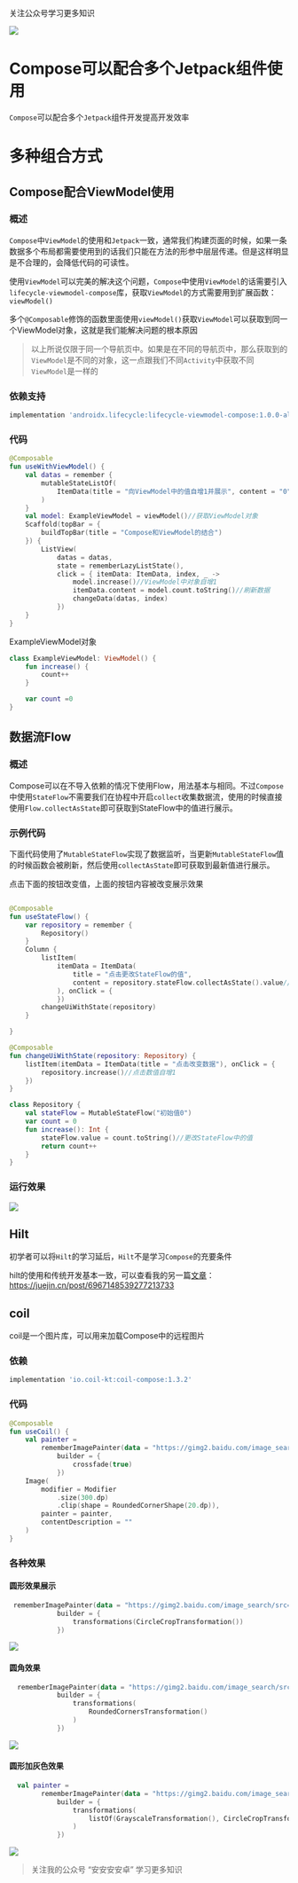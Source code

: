 
关注公众号学习更多知识

![](https://files.mdnice.com/user/15648/404c2ab2-9a89-40cf-ba1c-02df017a4ae8.jpg)


# Compose可以配合多个Jetpack组件使用
`Compose`可以配合多个`Jetpack`组件开发提高开发效率

# 多种组合方式
## Compose配合ViewModel使用
### 概述
`Compose`中`ViewModel`的使用和`Jetpack`一致，通常我们构建页面的时候，如果一条数据多个布局都需要使用到的话我们只能在方法的形参中层层传递。但是这样明显是不合理的，会降低代码的可读性。

使用`ViewModel`可以完美的解决这个问题，`Compose`中使用`ViewModel`的话需要引入`lifecycle-viewmodel-compose`库，获取`ViewModel`的方式需要用到扩展函数：`viewModel()`

多个`@Composable`修饰的函数里面使用`viewModel()`获取`ViewModel`可以获取到同一个ViewModel对象，这就是我们能解决问题的根本原因

> 以上所说仅限于同一个导航页中。如果是在不同的导航页中，那么获取到的`ViewModel`是不同的对象，这一点跟我们不同`Activity`中获取不同`ViewModel`是一样的

### 依赖支持

```groovy
implementation 'androidx.lifecycle:lifecycle-viewmodel-compose:1.0.0-alpha07'
```
### 代码

```kotlin
@Composable
fun useWithViewModel() {
    val datas = remember {
        mutableStateListOf(
            ItemData(title = "向ViewModel中的值自增1并展示", content = "0")
        )
    }
    val model: ExampleViewModel = viewModel()//获取ViewModel对象
    Scaffold(topBar = {
        buildTopBar(title = "Compose和ViewModel的结合")
    }) {
        ListView(
            datas = datas,
            state = rememberLazyListState(),
            click = { itemData: ItemData, index, _ ->
                model.increase()//ViewModel中对象自增1
                itemData.content = model.count.toString()//刷新数据
                changeData(datas, index)
            })
    }
}
```
ExampleViewModel对象


```kotlin
class ExampleViewModel: ViewModel() {
    fun increase() {
        count++
    }

    var count =0
}
```


## 数据流Flow
### 概述
Compose可以在不导入依赖的情况下使用Flow，用法基本与相同。不过`Compose`中使用`StateFlow`不需要我们在协程中开启`collect`收集数据流，使用的时候直接使用`Flow.collectAsState`即可获取到StateFlow中的值进行展示。

### 示例代码
下面代码使用了`MutableStateFlow`实现了数据监听，当更新`MutableStateFlow`值的时候函数会被刷新，然后使用`collectAsState`即可获取到最新值进行展示。

点击下面的按钮改变值，上面的按钮内容被改变展示效果
```kotlin

@Composable
fun useStateFlow() {
    var repository = remember {
        Repository()
    }
    Column {
        listItem(
            itemData = ItemData(
                title = "点击更改StateFlow的值",
                content = repository.stateFlow.collectAsState().value//获取StateFlow中的值展示
            ), onClick = {
            })
        changeUiWithState(repository)
    }

}

@Composable
fun changeUiWithState(repository: Repository) {
    listItem(itemData = ItemData(title = "点击改变数据"), onClick = {
        repository.increase()//点击数值自增1
    })
}

class Repository {
    val stateFlow = MutableStateFlow("初始值0")
    var count = 0
    fun increase(): Int {
        stateFlow.value = count.toString()//更改StateFlow中的值
        return count++
    }
}
```
### 运行效果

![](https://files.mdnice.com/user/15648/3fe9aab1-426c-475f-82e0-3a6ce3172527.gif)


## Hilt
初学者可以将`Hilt`的学习延后，`Hilt`不是学习`Compose`的充要条件

hilt的使用和传统开发基本一致，可以查看我的另一篇[文章](https://juejin.cn/post/6967148539277213733)：https://juejin.cn/post/6967148539277213733


## coil
coil是一个图片库，可以用来加载Compose中的远程图片
### 依赖

```groovy
implementation 'io.coil-kt:coil-compose:1.3.2'
```
### 代码


```kotlin
@Composable
fun useCoil() {
    val painter =
        rememberImagePainter(data = "https://gimg2.baidu.com/image_search/src=http%3A%2F%2Fb-ssl.duitang.com%2Fuploads%2Fitem%2F201501%2F27%2F20150127103509_KvXhU.jpeg&refer=http%3A%2F%2Fb-ssl.duitang.com&app=2002&size=f9999,10000&q=a80&n=0&g=0n&fmt=jpeg?sec=1631501719&t=9653a6a5bb4e29505b9b582c770b42ef",
            builder = {
                crossfade(true)
            })
    Image(
        modifier = Modifier
            .size(300.dp)
            .clip(shape = RoundedCornerShape(20.dp)),
        painter = painter,
        contentDescription = ""
    )
}
```

### 各种效果

#### 圆形效果展示

```kotlin
 rememberImagePainter(data = "https://gimg2.baidu.com/image_search/src=http%3A%2F%2Fb-ssl.duitang.com%2Fuploads%2Fitem%2F201501%2F27%2F20150127103509_KvXhU.jpeg&refer=http%3A%2F%2Fb-ssl.duitang.com&app=2002&size=f9999,10000&q=a80&n=0&g=0n&fmt=jpeg?sec=1631501719&t=9653a6a5bb4e29505b9b582c770b42ef",
            builder = {
                transformations(CircleCropTransformation())
            })
```

![](https://files.mdnice.com/user/15648/7e15ef63-5f4b-4a55-8d39-2c1384122cef.png)
#### 圆角效果

```kotlin
  rememberImagePainter(data = "https://gimg2.baidu.com/image_search/src=http%3A%2F%2Fb-ssl.duitang.com%2Fuploads%2Fitem%2F201501%2F27%2F20150127103509_KvXhU.jpeg&refer=http%3A%2F%2Fb-ssl.duitang.com&app=2002&size=f9999,10000&q=a80&n=0&g=0n&fmt=jpeg?sec=1631501719&t=9653a6a5bb4e29505b9b582c770b42ef",
            builder = {
                transformations(
                    RoundedCornersTransformation()
                )
            })
```

![](https://files.mdnice.com/user/15648/ceef1cdc-c54f-439d-9508-e229cdec9489.png)
#### 圆形加灰色效果

```kotlin
  val painter =
        rememberImagePainter(data = "https://gimg2.baidu.com/image_search/src=http%3A%2F%2Fb-ssl.duitang.com%2Fuploads%2Fitem%2F201501%2F27%2F20150127103509_KvXhU.jpeg&refer=http%3A%2F%2Fb-ssl.duitang.com&app=2002&size=f9999,10000&q=a80&n=0&g=0n&fmt=jpeg?sec=1631501719&t=9653a6a5bb4e29505b9b582c770b42ef",
            builder = {
                transformations(
                    listOf(GrayscaleTransformation(), CircleCropTransformation())
                )
            })
```

![](https://files.mdnice.com/user/15648/581d8115-e8a1-434d-8e4b-778e1a405aed.png)



> 关注我的公众号 “安安安安卓” 学习更多知识

